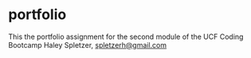 # portfolio
This the portfolio assignment for the second module of the UCF Coding Bootcamp
Haley Spletzer, spletzerh@gmail.com
